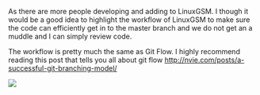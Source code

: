 As there are more people developing and adding to LinuxGSM. I though it would be a good idea to highlight the workflow of LinuxGSM to make sure the code can efficiently get in to the master branch and we do not get an a muddle and I can simply review code.

The workflow is pretty much the same as Git Flow. I highly recommend reading this post that tells you all about git flow http://nvie.com/posts/a-successful-git-branching-model/

![](http://i.imgur.com/5Gw6kcb.jpg)